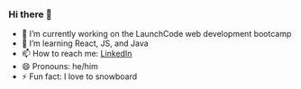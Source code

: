 ### Hi there 👋

<!--
**millikr2/millikr2** is a ✨ _special_ ✨ repository because its `README.md` (this file) appears on your GitHub profile.
-->

- 🔭 I’m currently working on the LaunchCode web development bootcamp
- 🌱 I’m learning React, JS, and Java
- 📫 How to reach me: [LinkedIn](https://www.linkedin.com/in/millikr2/)
- 😄 Pronouns: he/him
- ⚡ Fun fact: I love to snowboard
